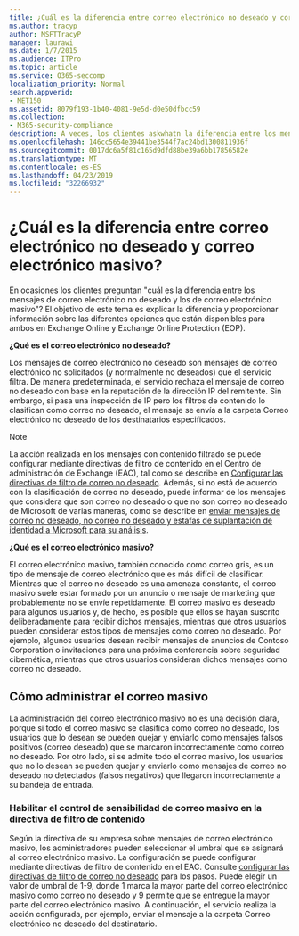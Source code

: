 ```yaml
---
title: ¿Cuál es la diferencia entre correo electrónico no deseado y correo electrónico masivo?
ms.author: tracyp
author: MSFTTracyP
manager: laurawi
ms.date: 1/7/2015
ms.audience: ITPro
ms.topic: article
ms.service: O365-seccomp
localization_priority: Normal
search.appverid:
- MET150
ms.assetid: 8079f193-1b40-4081-9e5d-d0e50dfbcc59
ms.collection:
- M365-security-compliance
description: A veces, los clientes askwhatn la diferencia entre los mensajes de correo electrónico no deseado y masivo. El objetivo de este tema es explicar la diferencia y proporcionar información sobre las diferentes opciones que están disponibles para Exchange Online y Exchange Online Protection (EOP).
ms.openlocfilehash: 146cc5654e39441be3544f7ac24bd1300811936f
ms.sourcegitcommit: 0017dc6a5f81c165d9dfd88be39a6bb17856582e
ms.translationtype: MT
ms.contentlocale: es-ES
ms.lasthandoff: 04/23/2019
ms.locfileid: "32266932"
---
```

# <a name="whats-the-difference-between-junk-email-and-bulk-email"></a>¿Cuál es la diferencia entre correo electrónico no deseado y correo electrónico masivo?

En ocasiones los clientes preguntan "cuál es la diferencia entre los mensajes de correo electrónico no deseado y los de correo electrónico masivo"? El objetivo de este tema es explicar la diferencia y proporcionar información sobre las diferentes opciones que están disponibles para ambos en Exchange Online y Exchange Online Protection (EOP).
  
 **¿Qué es el correo electrónico no deseado?**
  
Los mensajes de correo electrónico no deseado son mensajes de correo electrónico no solicitados (y normalmente no deseados) que el servicio filtra. De manera predeterminada, el servicio rechaza el mensaje de correo no deseado con base en la reputación de la dirección IP del remitente. Sin embargo, si pasa una inspección de IP pero los filtros de contenido lo clasifican como correo no deseado, el mensaje se envía a la carpeta Correo electrónico no deseado de los destinatarios especificados. 
  
> [!NOTE]
> La acción realizada en los mensajes con contenido filtrado se puede configurar mediante directivas de filtro de contenido en el Centro de administración de Exchange (EAC), tal como se describe en [Configurar las directivas de filtro de correo no deseado](configure-your-spam-filter-policies.md). Además, si no está de acuerdo con la clasificación de correo no deseado, puede informar de los mensajes que considera que son correo no deseado o que no son correo no deseado de Microsoft de varias maneras, como se describe en [enviar mensajes de correo no deseado, no correo no deseado y estafas de suplantación de identidad a Microsoft para su análisis](submit-spam-non-spam-and-phishing-scam-messages-to-microsoft-for-analysis.md). 
  
 **¿Qué es el correo electrónico masivo?**
  
El correo electrónico masivo, también conocido como correo gris, es un tipo de mensaje de correo electrónico que es más difícil de clasificar. Mientras que el correo no deseado es una amenaza constante, el correo masivo suele estar formado por un anuncio o mensaje de marketing que probablemente no se envíe repetidamente. El correo masivo es deseado para algunos usuarios y, de hecho, es posible que ellos se hayan suscrito deliberadamente para recibir dichos mensajes, mientras que otros usuarios pueden considerar estos tipos de mensajes como correo no deseado. Por ejemplo, algunos usuarios desean recibir mensajes de anuncios de Contoso Corporation o invitaciones para una próxima conferencia sobre seguridad cibernética, mientras que otros usuarios consideran dichos mensajes como correo no deseado.
  
## <a name="how-to-manage-bulk-email"></a>Cómo administrar el correo masivo

La administración del correo electrónico masivo no es una decisión clara, porque si todo el correo masivo se clasifica como correo no deseado, los usuarios que lo desean se pueden quejar y enviarlo como mensajes falsos positivos (correo deseado) que se marcaron incorrectamente como correo no deseado. Por otro lado, si se admite todo el correo masivo, los usuarios que no lo desean se pueden quejar y enviarlo como mensajes de correo no deseado no detectados (falsos negativos) que llegaron incorrectamente a su bandeja de entrada.
  
### <a name="enable-bulk-mail-sensitivity-control-in-the-content-filter-policy"></a>Habilitar el control de sensibilidad de correo masivo en la directiva de filtro de contenido

Según la directiva de su empresa sobre mensajes de correo electrónico masivo, los administradores pueden seleccionar el umbral que se asignará al correo electrónico masivo. La configuración se puede configurar mediante directivas de filtro de contenido en el EAC. Consulte [configurar las directivas de filtro de correo no deseado](configure-your-spam-filter-policies.md) para los pasos. Puede elegir un valor de umbral de 1-9, donde 1 marca la mayor parte del correo electrónico masivo como correo no deseado y 9 permite que se entregue la mayor parte del correo electrónico masivo. A continuación, el servicio realiza la acción configurada, por ejemplo, enviar el mensaje a la carpeta Correo electrónico no deseado del destinatario. 
  

